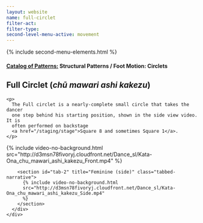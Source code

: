 ```yaml
---
layout: website
name: full-circlet
filter-act:
filter-type:
second-level-menu-active: movement
---
```


{% include second-menu-elements.html %}

<main class="page-content">
  <div class="text-container">
    <h4>
      <a href="/movement/">Catalog of Patterns:</a> Structural Patterns / Foot
      Motion: Circlets
    </h4>
    <h2>Full Circlet (<em>chū mawari ashi kakezu</em>)</h2>

    <p>
      The Full circlet is a nearly-complete small circle that takes the dancer
      one step behind his starting position, shown in the side view video. It is
      often performed on backstage
      <a href="/staging/stage">Square 8 and sometimes Square 1</a>.
    </p>
  </div>

  <div class="tabs-container">
    <div class="tabs-container__links">
      <div class="wrapper">
        <div id="tabs"></div>
      </div>
    </div>
    <div class="tabs-container__content">
      <div class="wrapper">
        <section id="tab-1" title="Feminine (front)" class="tabbed-narrative">
          {% include video-no-background.html
          src="http://d3msn78fivoryj.cloudfront.net/Dance_sl/Kata-Ona_chu_mawari_ashi_kakezu_Front.mp4"
          %}
        </section>

        <section id="tab-2" title="Feminine (side)" class="tabbed-narrative">
          {% include video-no-background.html
          src="http://d3msn78fivoryj.cloudfront.net/Dance_sl/Kata-Ona_chu_mawari_ashi_kakezu_Side.mp4"
          %}
        </section>
      </div>
    </div>
  </div>
</main>
